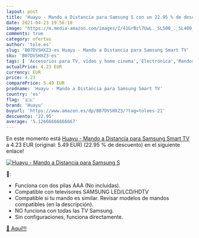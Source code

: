 ```yaml
---
layout: post
title: 'Huayu - Mando a Distancia para Samsung S con un 22.95 % de descuento'
date: 2021-04-23 19:56:18
image: 'https://m.media-amazon.com/images/I/41GrBzl7UwL._SL500_._SL400_.jpg'
comments: true
category: ofertas
author: 'tole.es'
slug: 'B07DVSHXZ3-es Huayu - Mando a Distancia para Samsung Smart TV'
sku: 'B07DVSHXZ3-es'
tags: [ 'Accesorios para TV, vídeo y home cinema','Electrónica','Mandos a distancia','TV, vídeo y home cinema','huayu','smart','tv', ]
actualPrice: 4.23 EUR
currency: EUR
price: 4.23
comparePrice: 5.49 EUR
prodname: 'Huayu - Mando a Distancia para Samsung Smart TV'
country: 'es'
flag: '🇪🇸'
brand: 'Huayu'
buyurl: 'https://www.amazon.es/dp/B07DVSHXZ3/?tag=tolees-21'
descuento: '22.95'
average: '5.12666666666667'
---
```


En este momento está [Huayu - Mando a Distancia para Samsung Smart TV](https://www.amazon.es/dp/B07DVSHXZ3/?tag=tolees-21) a 4.23 EUR (original: 5.49 EUR) (22.95 %  de descuento) en el siguiente enlace!

[![Huayu - Mando a Distancia para Samsung S](https://m.media-amazon.com/images/I/41GrBzl7UwL._SL500_._SL400_.jpg)](https://www.amazon.es/dp/B07DVSHXZ3/?tag=tolees-21)

🔎:

- Funciona con dos pilas AAA (No incluidas).
- Compatible con televisores SAMSUNG LED/LCD/HDTV
- Compatible si tu mando es similar. Revisar modelos de mandos compatibles (en la descripción).
- NO funciona con todas las TV Samsung.
- Sin configuraciones, funciona directamente.

[🛒 Aquí!!!](https://www.amazon.es/dp/B07DVSHXZ3/?tag=tolees-21)

